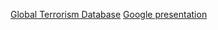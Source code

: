 [Global Terrorism Database](https://www.kaggle.com/START-UMD/gtd)
[Google presentation](https://docs.google.com/presentation/d/1zW06TTURHAYsRZR1NTKgDNZdlxA00Gwyi0XjQJD3INc/edit?usp=sharing)
